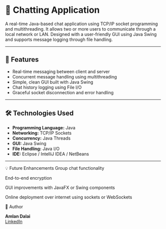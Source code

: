 # 💬 Chatting Application

A real-time Java-based chat application using TCP/IP socket programming and multithreading. It allows two or more users to communicate through a local network or LAN. Designed with a user-friendly GUI using Java Swing and supports message logging through file handling.

---

## 🚀 Features

- Real-time messaging between client and server
- Concurrent message handling using multithreading
- Simple, clean GUI built with Java Swing
- Chat history logging using File I/O
- Graceful socket disconnection and error handling

---

## 🛠️ Technologies Used

- **Programming Language:** Java  
- **Networking:** TCP/IP Sockets  
- **Concurrency:** Java Threads  
- **GUI:** Java Swing  
- **File Handling:** Java I/O  
- **IDE:** Eclipse / IntelliJ IDEA / NetBeans

---



💡 Future Enhancements
Group chat functionality

End-to-end encryption

GUI improvements with JavaFX or Swing components

Online deployment over internet using sockets or WebSockets



👤 Author


**Amlan Dalai**  
[LinkedIn](https://www.linkedin.com/in/amlan-dalai-5b8bb1286/) 

